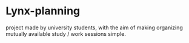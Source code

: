# Lynx-planning
project made by university students, with the aim of making organizing mutually available study / work sessions simple.
